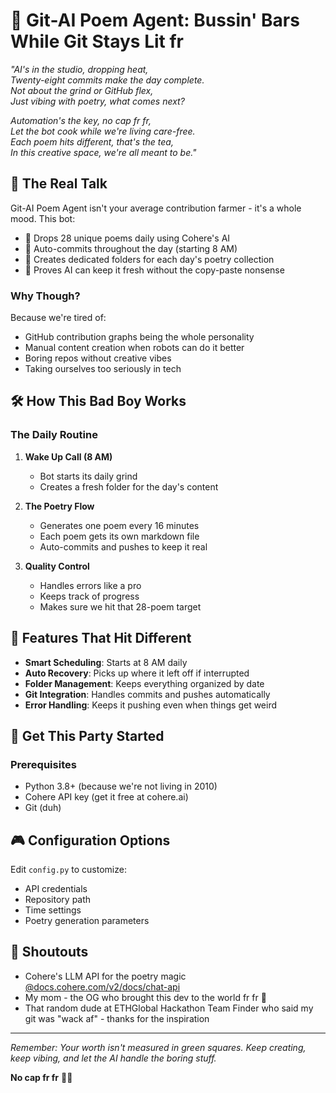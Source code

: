 # 🤖 Git-AI Poem Agent: Bussin' Bars While Git Stays Lit fr

_"AI's in the studio, dropping heat,  
Twenty-eight commits make the day complete.  
Not about the grind or GitHub flex,  
Just vibing with poetry, what comes next?_

_Automation's the key, no cap fr fr,  
Let the bot cook while we're living care-free.  
Each poem hits different, that's the tea,  
In this creative space, we're all meant to be."_

## 🎯 The Real Talk

Git-AI Poem Agent isn't your average contribution farmer - it's a whole mood. This bot:
- 📝 Drops 28 unique poems daily using Cohere's AI
- 🔄 Auto-commits throughout the day (starting 8 AM)
- 🎨 Creates dedicated folders for each day's poetry collection
- 🤝 Proves AI can keep it fresh without the copy-paste nonsense

### Why Though? 
Because we're tired of:
- GitHub contribution graphs being the whole personality
- Manual content creation when robots can do it better
- Boring repos without creative vibes
- Taking ourselves too seriously in tech

## 🛠 How This Bad Boy Works

### The Daily Routine
1. **Wake Up Call (8 AM)**
   - Bot starts its daily grind
   - Creates a fresh folder for the day's content

2. **The Poetry Flow**
   - Generates one poem every 16 minutes
   - Each poem gets its own markdown file
   - Auto-commits and pushes to keep it real

3. **Quality Control**
   - Handles errors like a pro
   - Keeps track of progress
   - Makes sure we hit that 28-poem target

## 💫 Features That Hit Different

- **Smart Scheduling**: Starts at 8 AM daily
- **Auto Recovery**: Picks up where it left off if interrupted
- **Folder Management**: Keeps everything organized by date
- **Git Integration**: Handles commits and pushes automatically
- **Error Handling**: Keeps it pushing even when things get weird

## 🚀 Get This Party Started

### Prerequisites
- Python 3.8+ (because we're not living in 2010)
- Cohere API key (get it free at cohere.ai)
- Git (duh)

## 🎮 Configuration Options

Edit `config.py` to customize:
- API credentials
- Repository path
- Time settings
- Poetry generation parameters

## 🌟 Shoutouts

- Cohere's LLM API for the poetry magic [@docs.cohere.com/v2/docs/chat-api](https://docs.cohere.com/v2/docs/chat-api)
- My mom - the OG who brought this dev to the world fr fr 👑
- That random dude at ETHGlobal Hackathon Team Finder who said my git was "wack af" - thanks for the inspiration

---

*Remember: Your worth isn't measured in green squares. Keep creating, keep vibing, and let the AI handle the boring stuff.* 

**No cap fr fr** 🚫🧢
